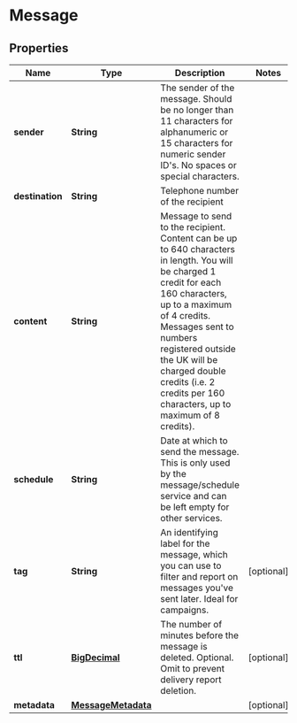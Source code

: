 
# Message

## Properties
Name | Type | Description | Notes
------------ | ------------- | ------------- | -------------
**sender** | **String** | The sender of the message. Should be no longer than 11 characters for alphanumeric or 15 characters for numeric sender ID&#39;s. No spaces or special characters. | 
**destination** | **String** | Telephone number of the recipient | 
**content** | **String** | Message to send to the recipient. Content can be up to 640 characters in length. You will be charged 1 credit for each 160 characters, up to a maximum of 4 credits. Messages sent to numbers registered outside the UK will be charged double credits (i.e. 2 credits per 160 characters, up to maximum of 8 credits). | 
**schedule** | **String** | Date at which to send the message. This is only used by the message/schedule service and can be left empty for other services. | 
**tag** | **String** | An identifying label for the message, which you can use to filter and report on messages you&#39;ve sent later. Ideal for campaigns. |  [optional]
**ttl** | [**BigDecimal**](BigDecimal.md) | The number of minutes before the message is deleted. Optional. Omit to prevent delivery report deletion. |  [optional]
**metadata** | [**MessageMetadata**](MessageMetadata.md) |  |  [optional]



